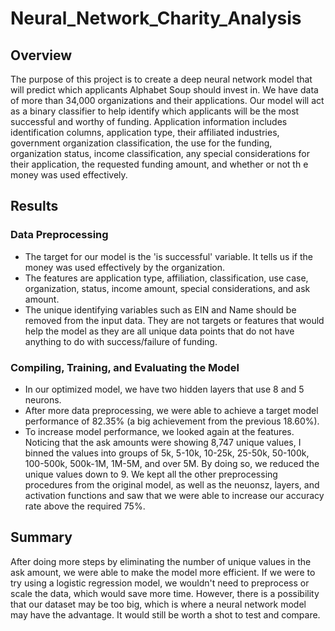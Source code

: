 # Neural_Network_Charity_Analysis

## Overview
The purpose of this project is to create a deep neural network model that will predict which applicants Alphabet Soup should invest in. We have data of more than 34,000 organizations and their applications. Our model will act as a binary classifier to help identify which applicants will be the most successful and worthy of funding. 
Application information includes identification columns, application type, their affiliated industries, government organization classification, the use for the funding, organization status, income classification, any special considerations for their application, the requested funding amount, and whether or not th e money was used effectively. 

## Results
### Data Preprocessing
* The target for our model is the 'is successful' variable. It tells us if the money was used effectively by the organization.
* The features are application type, affiliation, classification, use case, organization, status, income amount, special considerations, and ask amount. 
* The unique identifying variables such as EIN and Name should be removed from the input data. They are not targets or features that would help the model as they are all unique data points that do not have anything to do with success/failure of funding.

### Compiling, Training, and Evaluating the Model
* In our optimized model, we have two hidden layers that use 8 and 5 neurons. 
* After more data preprocessing, we were able to achieve a target model performance of 82.35% (a big achievement from the previous 18.60%).
* To increase model performance, we looked again at the features. Noticing that the ask amounts were showing 8,747 unique values, I binned the values into groups of 5k, 5-10k, 10-25k, 25-50k, 50-100k, 100-500k, 500k-1M, 1M-5M, and over 5M. By doing so, we reduced the unique values down to 9. We kept all the other preprocessing procedures from the original model, as well as the neuonsz, layers, and activation functions and saw that we were able to increase our accuracy rate above the required 75%. 

## Summary
After doing more steps by eliminating the number of unique values in the ask amount, we were able to make the model more efficient. If we were to try using a logistic regression model, we wouldn't need to preprocess or scale the data, which would save more time. However, there is a possibility that our dataset may be too big, which is where a neural network model may have the advantage. It would still be worth a shot to test and compare. 
